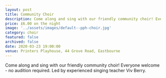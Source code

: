 ```yaml
---
layout: post
title: Community Choir
description: Come along and sing with our friendly community choir! Everyone welcome - no audition required. Led by experienced singing teacher Viv Berry.
price: £6.00 on the night
image: '../assets/images/default--pph-choir.jpg'
category: choir
featured: false
archived: false
date: 2020-03-23 19:00:00
venue: Printers Playhouse, 44 Grove Road, Eastbourne
---
```


Come along and sing with our friendly community choir! Everyone welcome - no audition required. Led by experienced singing teacher Viv Berry.